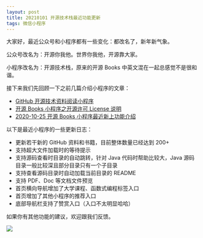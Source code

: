 ```yaml
---
layout: post
title: 20210101 开源技术栈最近功能更新
tags: 微信小程序
---
```


大家好，最近公众号和小程序都有一些变化：都改名了，新年新气象。

公众号改名为：开源你我他。世界你我他，开源靠大家。

小程序改名为：开源技术栈，原来的开源 Books 中英文混在一起总感觉不是很和谐。

接下来我们先回顾一下之前几篇介绍小程序的文章：

* [GitHub 开源技术资料阅读小程序](https://mp.weixin.qq.com/s?__biz=MzAwMzE5NzM2Nw==&mid=2247484210&idx=1&sn=c3558ea952f6a69fe503a5de69a47a0e&chksm=9b3f93eaac481afc422630e81b11ba86768e362a60f3e73d224af94edaaee573415fab50787c&token=144418909&lang=zh_CN#rd)
* [开源 Books 小程序之开源许可 License 说明](https://mp.weixin.qq.com/s?__biz=MzAwMzE5NzM2Nw==&mid=2247484240&idx=1&sn=b63474fc92a4a262a600a53a29756639&chksm=9b3f9388ac481a9ecd2d4d1c47912d9e61a113d9e50d568e9356504f5d1eb60a399862eea95f&token=683182160&lang=zh_CN#rd)
* [2020-10-25 开源 Books 小程序最近新上功能介绍](https://mp.weixin.qq.com/s?__biz=MzAwMzE5NzM2Nw==&mid=2247484250&idx=1&sn=fe47677133effb3aa5a7e314b6706713&chksm=9b3f9382ac481a94641d8776810be2ad5853520725e125a7a2e8fb2bde16dd286e7da85090a1&token=1445211875&lang=zh_CN#rd)

以下是最近小程序的一些更新日志：

* 更新若干新的 GitHub 资料和书籍，目前整体数量已经达到 200+
* 支持超大文件加载时的等待提示
* 支持源码查看时目录的自动跳转，针对 Java 代码时帮助比较大，Java 源码目录一般比较深且部分目录只有一个子目录
* 支持查看源码目录时自动加载当前目录的 README
* 支持 PDF、Doc 等文档文件预览
* 首页横向导航增加了大学课程、函数式编程标签入口
* 首页增加了其他小程序的推荐入口
* 底部导航栏支持了赞赏入口（入口不太明显哈哈）

如果你有其他功能的建议，欢迎跟我们反馈。

![](https://7465-test-3c9b5e-books-1301492295.tcb.qcloud.la/images/compress_stack.ciyun.png)